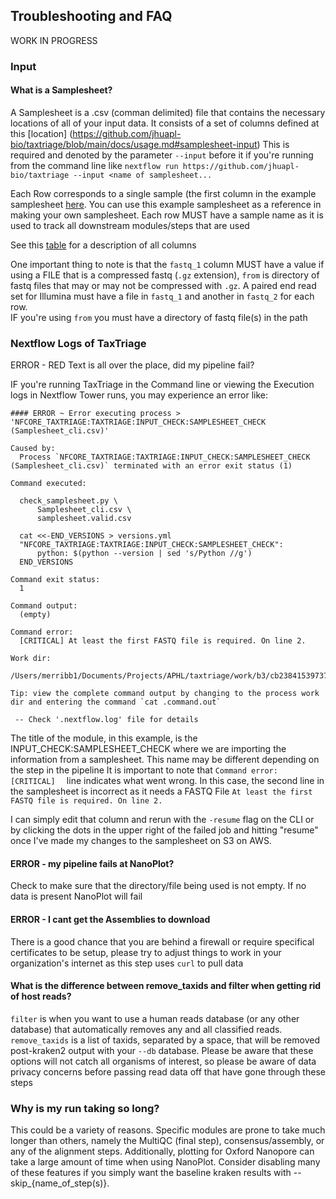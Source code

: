 ## Troubleshooting and FAQ

WORK IN PROGRESS

### Input

#### What is a Samplesheet?

A Samplesheet is a .csv (comman delimited) file that contains the necessary locations of all of your input data. It consists of a set of columns defined at this [location] (https://github.com/jhuapl-bio/taxtriage/blob/main/docs/usage.md#samplesheet-input)
This is required and denoted by the parameter `--input` before it if you're running from the command line like `nextflow run https://github.com/jhuapl-bio/taxtriage --input <name of samplesheet...`

Each Row corresponds to a single sample (the first column in the example samplesheet [here](https://github.com/jhuapl-bio/taxtriage/blob/main/examples/Samplesheet_cli.csv).
You can use this example samplesheet as a reference in making your own samplesheet. Each row MUST have a sample name as it is used to track all downstream modules/steps that are used

See this [table](https://github.com/jhuapl-bio/taxtriage/blob/main/docs/usage.md#samplesheet-information) for a description of all columns

One important thing to note is that the `fastq_1` column MUST have a value if using a FILE that is a compressed fastq (`.gz` extension), `from` is directory of fastq files that may or may not be compressed with `.gz`. A paired end read set for Illumina must have a file in `fastq_1` and another in `fastq_2` for each row.  
IF you're using `from` you must have a directory of fastq file(s) in the path

### Nextflow Logs of TaxTriage

ERROR - RED Text is all over the place, did my pipeline fail?

IF you're running TaxTriage in the Command line or viewing the Execution logs in Nextflow Tower runs, you may experience an error like:

```
#### ERROR ~ Error executing process > 'NFCORE_TAXTRIAGE:TAXTRIAGE:INPUT_CHECK:SAMPLESHEET_CHECK (Samplesheet_cli.csv)'

Caused by:
  Process `NFCORE_TAXTRIAGE:TAXTRIAGE:INPUT_CHECK:SAMPLESHEET_CHECK (Samplesheet_cli.csv)` terminated with an error exit status (1)

Command executed:

  check_samplesheet.py \
      Samplesheet_cli.csv \
      samplesheet.valid.csv

  cat <<-END_VERSIONS > versions.yml
  "NFCORE_TAXTRIAGE:TAXTRIAGE:INPUT_CHECK:SAMPLESHEET_CHECK":
      python: $(python --version | sed 's/Python //g')
  END_VERSIONS

Command exit status:
  1

Command output:
  (empty)

Command error:
  [CRITICAL] At least the first FASTQ file is required. On line 2.

Work dir:
  /Users/merribb1/Documents/Projects/APHL/taxtriage/work/b3/cb238415397372a2caa35c06c77c51

Tip: view the complete command output by changing to the process work dir and entering the command `cat .command.out`

 -- Check '.nextflow.log' file for details
```

The title of the module, in this example, is the INPUT_CHECK:SAMPLESHEET_CHECK where we are importing the information from a samplesheet. This name may be different depending on the step in the pipeline
It is important to note that `Command error: [CRITICAL] 
` line indicates what went wrong. In this case, the second line in the samplesheet is incorrect as it needs a FASTQ File `At least the first FASTQ file is required. On line 2.`

I can simply edit that column and rerun with the `-resume` flag on the CLI or by clicking the dots in the upper right of the failed job and hitting "resume" once I've made my changes
to the samplesheet on S3 on AWS.

#### ERROR - my pipeline fails at NanoPlot?

Check to make sure that the directory/file being used is not empty. If no data is present NanoPlot will fail

#### ERROR - I cant get the Assemblies to download

There is a good chance that you are behind a firewall or require specifical certificates to be setup, please try to adjust things to work in your organization's internet as this step uses `curl` to pull data

#### What is the difference between remove_taxids and filter when getting rid of host reads?

`filter` is when you want to use a human reads database (or any other database) that automatically removes any and all classified reads. `remove_taxids` is a list of taxids, separated by a space, that will be removed post-kraken2 output with your `--db` database.
Please be aware that these options will not catch all organisms of interest, so please be aware of data privacy concerns before passing read data off that have gone through these steps

### Why is my run taking so long?

This could be a variety of reasons. Specific modules are prone to take much longer than others, namely the MultiQC (final step), consensus/assembly, or any of the alignment steps. Additionally, plotting for Oxford Nanopore can take a large amount of time when using NanoPlot. Consider disabling many of these features if you simply want the baseline kraken results with --skip\_{name_of_step(s)}.
